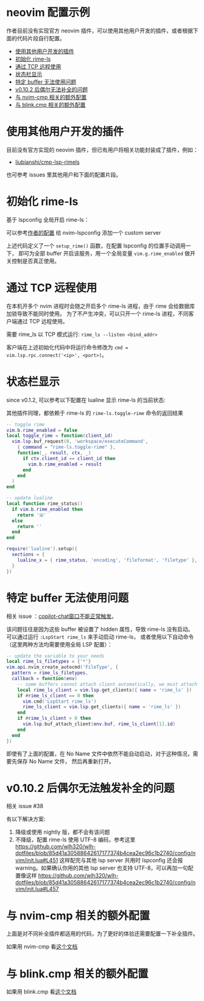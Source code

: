 # neovim 配置示例

作者目前没有实现官方 neovim 插件，可以使用其他用户开发的插件，或者根据下面的代码片段自行配置。

- [使用其他用户开发的插件](#使用其他用户开发的插件)
- [初始化 rime-ls](#初始化-rime-ls)
- [通过 TCP 远程使用](#通过-tcp-远程使用)
- [状态栏显示](#状态栏显示)
- [特定 buffer 无法使用问题](#特定-buffer-无法使用问题)
- [v0.10.2 后偶尔无法补全的问题](#v0.10.2-后偶尔无法补全的问题)
- [与 nvim-cmp 相关的额外配置](#与-nvim-cmp-相关的额外配置)
- [与 blink.cmp 相关的额外配置](#与-blink.cmp-相关的额外配置)


# 使用其他用户开发的插件

目前没有官方实现的 neovim 插件，但已有用户将相关功能封装成了插件，例如：

- [liubianshi/cmp-lsp-rimels](https://github.com/liubianshi/cmp-lsp-rimels)

也可参考 issues 里其他用户和下面的配置片段。

# 初始化 rime-ls

基于 lspconfig 全局开启 rime-ls：

可以参考[作者的配置](https://github.com/wlh320/wlh-dotfiles/blob/1a26b72172368de2895a3bd21ce94b7b17a9da38/config/nvim/lua/rime.lua#L3)
给 nvim-lspconfig 添加一个 custom server

上述代码定义了一个 `setup_rime()` 函数，在配置 lspconfig 的位置手动调用一下，
即可为全部 buffer 开启该服务，用一个全局变量 `vim.g.rime_enabled` 做开关控制是否真正使用。

# 通过 TCP 远程使用

在本机开多个 nvim 进程时会随之开启多个 rime-ls 进程，由于 rime 会给数据库加锁导致不能同时使用。
为了不产生冲突，可以只开一个 rime-ls 进程，不同客户端通过 TCP 远程使用。

需要 rime_ls 以 TCP 模式运行: `rime_ls --listen <bind_addr>`

客户端在上述初始化代码中将运行命令修改为 `cmd = vim.lsp.rpc.connect('<ip>', <port>)`。


# 状态栏显示

since v0.1.2, 可以参考以下配置在 lualine 显示 rime-ls 的当前状态:

其他插件同理，都依赖于 rime-ls 的 `rime-ls.toggle-rime` 命令的返回结果

```lua
-- toggle rime
vim.b.rime_enabled = false
local toggle_rime = function(client_id)
  vim.lsp.buf_request(0, 'workspace/executeCommand',
    { command = "rime-ls.toggle-rime" },
    function(_, result, ctx, _)
      if ctx.client_id == client_id then
        vim.b.rime_enabled = result
      end
    end
  )
end

-- update lualine
local function rime_status()
  if vim.b.rime_enabled then
    return 'ㄓ'
  else
    return ''
  end
end

require('lualine').setup({
  sections = {
    lualine_x = { rime_status, 'encoding', 'fileformat', 'filetype' },
  }
})
```

# 特定 buffer 无法使用问题

相关 issue ：[copilot-chat窗口不能正常触发](https://github.com/wlh320/rime-ls/issues/29)。

该问题往往是因为这些 buffer 被设置了 hidden 属性，导致 rime-ls 没有启动。
可以通过运行 `:LspStart rime_ls` 来手动启动 rime-ls，
或者使用以下自动命令（这里两种方法均需要使用全局 LSP 配置）：

```lua
-- update the variable to your needs
local rime_ls_filetypes = {'*'}
vim.api.nvim_create_autocmd('FileType', {
  pattern = rime_ls_filetypes,
  callback = function(env)
    -- some buffers cannot attach client automatically, we must attach manually.
    local rime_ls_client = vim.lsp.get_clients({ name = 'rime_ls' })
    if #rime_ls_client == 0 then
      vim.cmd('LspStart rime_ls')
      rime_ls_client = vim.lsp.get_clients({ name = 'rime_ls' })
    end
    if #rime_ls_client > 0 then
      vim.lsp.buf_attach_client(env.buf, rime_ls_client[1].id)
    end
  end
})
```

即使有了上面的配置，在 No Name 文件中依然不能自动启动，对于这种情况，需要先保存 No Name 文件，
然后再重新打开。

# v0.10.2 后偶尔无法触发补全的问题

相关 issue #38

有以下解决方案:
1. 降级或使用 nightly 版，都不会有该问题
2. 不降级，配置 rime-ls 使用 UTF-8 编码，参考这里
   https://github.com/wlh320/wlh-dotfiles/blob/85d41a30588642617177374b4cea2ec96c1b2740/config/nvim/init.lua#L451
   这样配完与其他 lsp server 共用时 lspconfig 还会报 warning。如果确认你用的其他 lsp server 也支持
   UTF-8，可以再加一句配置像这样
   https://github.com/wlh320/wlh-dotfiles/blob/85d41a30588642617177374b4cea2ec96c1b2740/config/nvim/init.lua#L457

# 与 nvim-cmp 相关的额外配置

上面是对不同补全插件都适用的代码，为了更好的体验还需要配置一下补全插件。

如果用 nvim-cmp 看[这个文档](./nvim-with-cmp.md)

# 与 blink.cmp 相关的额外配置

如果用 blink.cmp 看[这个文档](./nvim-with-blink.md)
